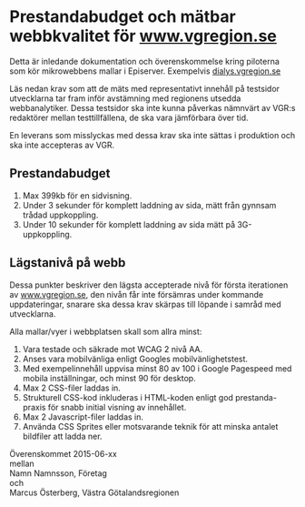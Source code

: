 # Prestandabudget och mätbar webbkvalitet för www.vgregion.se 
Detta är inledande dokumentation och överenskommelse kring piloterna som kör mikrowebbens mallar i Episerver. Exempelvis [dialys.vgregion.se](http://dialys.vgregion.se/)

Läs nedan krav som att de mäts med representativt innehåll på testsidor utvecklarna tar fram inför avstämning med regionens utsedda webbanalytiker. Dessa testsidor ska inte kunna påverkas nämnvärt av VGR:s redaktörer mellan testtillfällena, de ska vara jämförbara över tid.

En leverans som misslyckas med dessa krav ska inte sättas i produktion och ska inte accepteras av VGR.

## Prestandabudget
1. Max 399kb för en sidvisning.
2. Under 3 sekunder för komplett laddning av sida, mätt från gynnsam trådad uppkoppling. 
3. Under 10 sekunder för komplett laddning av sida mätt på 3G-uppkoppling. 

## Lägstanivå på webb
Dessa punkter beskriver den lägsta accepterade nivå för första iterationen av www.vgregion.se, den nivån får inte försämras under kommande uppdateringar, snarare ska dessa krav skärpas till löpande i samråd med utvecklarna.

Alla mallar/vyer i webbplatsen skall som allra minst:

1. Vara testade och säkrade mot WCAG 2 nivå AA.
2. Anses vara mobilvänliga enligt Googles mobilvänlighetstest.
3. Med exempelinnehåll uppvisa minst 80 av 100 i Google Pagespeed med mobila inställningar, och minst 90 för desktop.
4. Max 2 CSS-filer laddas in.
5. Strukturell CSS-kod inkluderas i HTML-koden enligt god prestanda-praxis för snabb initial visning av innehållet.
6. Max 2 Javascript-filer laddas in.
7. Använda CSS Sprites eller motsvarande teknik för att minska antalet bildfiler att ladda ner.

Överenskommet 2015-06-xx  
mellan  
Namn Namnsson, Företag  
och  
Marcus Österberg, Västra Götalandsregionen
